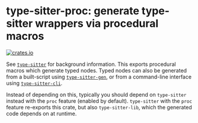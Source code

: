 # type-sitter-proc: generate type-sitter wrappers via procedural macros

[![crates.io](https://img.shields.io/crates/v/type-sitter-proc.svg)](https://crates.io/crates/type-sitter-proc)

See [`type-sitter`](https://github.com/Jakobeha/type-sitter#readme) for background information. This exports procedural macros which generate typed nodes. Typed nodes can also be generated from a built-script using [`type-sitter-gen`](https://crates.io/crates/type-sitter-gen), or from a command-line interface using [`type-sitter-cli`](https://crates.io/crates/type-sitter-cli).

Instead of depending on this, typically you should depend on `type-sitter` instead with the `proc` feature (enabled by default). `type-sitter` with the `proc` feature re-exports this crate, but also `type-sitter-lib`, which the generated code depends on at runtime.